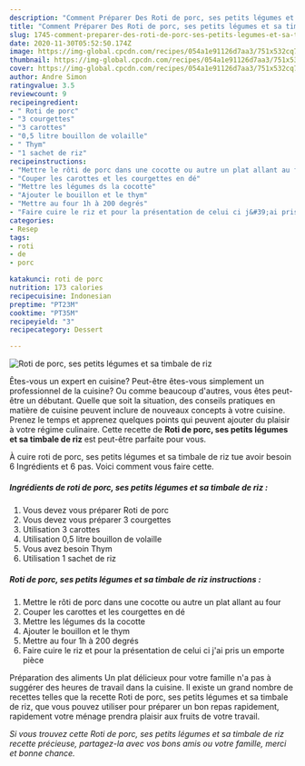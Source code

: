 ```yaml
---
description: "Comment Préparer Des Roti de porc, ses petits légumes et sa timbale de riz"
title: "Comment Préparer Des Roti de porc, ses petits légumes et sa timbale de riz"
slug: 1745-comment-preparer-des-roti-de-porc-ses-petits-legumes-et-sa-timbale-de-riz
date: 2020-11-30T05:52:50.174Z
image: https://img-global.cpcdn.com/recipes/054a1e91126d7aa3/751x532cq70/roti-de-porc-ses-petits-legumes-et-sa-timbale-de-riz-photo-principale-de-la-recette.jpg
thumbnail: https://img-global.cpcdn.com/recipes/054a1e91126d7aa3/751x532cq70/roti-de-porc-ses-petits-legumes-et-sa-timbale-de-riz-photo-principale-de-la-recette.jpg
cover: https://img-global.cpcdn.com/recipes/054a1e91126d7aa3/751x532cq70/roti-de-porc-ses-petits-legumes-et-sa-timbale-de-riz-photo-principale-de-la-recette.jpg
author: Andre Simon
ratingvalue: 3.5
reviewcount: 9
recipeingredient:
- " Roti de porc"
- "3 courgettes"
- "3 carottes"
- "0,5 litre bouillon de volaille"
- " Thym"
- "1 sachet de riz"
recipeinstructions:
- "Mettre le rôti de porc dans une cocotte ou autre un plat allant au four"
- "Couper les carottes et les courgettes en dé"
- "Mettre les légumes ds la cocotte"
- "Ajouter le bouillon et le thym"
- "Mettre au four 1h à 200 degrés"
- "Faire cuire le riz et pour la présentation de celui ci j&#39;ai pris un emporte pièce"
categories:
- Resep
tags:
- roti
- de
- porc

katakunci: roti de porc 
nutrition: 173 calories
recipecuisine: Indonesian
preptime: "PT23M"
cooktime: "PT35M"
recipeyield: "3"
recipecategory: Dessert

---
```



![Roti de porc, ses petits légumes et sa timbale de riz](https://img-global.cpcdn.com/recipes/054a1e91126d7aa3/751x532cq70/roti-de-porc-ses-petits-legumes-et-sa-timbale-de-riz-photo-principale-de-la-recette.jpg)

Êtes-vous un expert en cuisine? Peut-être êtes-vous simplement un professionnel de la cuisine? Ou comme beaucoup d'autres, vous êtes peut-être un débutant. Quelle que soit la situation, des conseils pratiques en matière de cuisine peuvent inclure de nouveaux concepts à votre cuisine. Prenez le temps et apprenez quelques points qui peuvent ajouter du plaisir à votre régime culinaire. Cette recette de <strong> Roti de porc, ses petits légumes et sa timbale de riz </strong> est peut-être parfaite pour vous.

<!--inarticleads1-->

À cuire roti de porc, ses petits légumes et sa timbale de riz tue avoir besoin 6 Ingrédients et 6 pas. Voici comment vous faire cette.

##### Ingrédients de roti de porc, ses petits légumes et sa timbale de riz :

1. Vous devez vous préparer  Roti de porc
1. Vous devez vous préparer 3 courgettes
1. Utilisation 3 carottes
1. Utilisation 0,5 litre bouillon de volaille
1. Vous avez besoin  Thym
1. Utilisation 1 sachet de riz




<!--inarticleads2-->

##### Roti de porc, ses petits légumes et sa timbale de riz instructions :

1. Mettre le rôti de porc dans une cocotte ou autre un plat allant au four
1. Couper les carottes et les courgettes en dé
1. Mettre les légumes ds la cocotte
1. Ajouter le bouillon et le thym
1. Mettre au four 1h à 200 degrés
1. Faire cuire le riz et pour la présentation de celui ci j&#39;ai pris un emporte pièce




<!--inarticleads1-->

<p>
Préparation des aliments Un plat délicieux pour votre famille n'a pas à suggérer des heures de travail dans la cuisine. Il existe un grand nombre de recettes telles que la recette Roti de porc, ses petits légumes et sa timbale de riz, que vous pouvez utiliser pour préparer un bon repas rapidement, rapidement votre ménage prendra plaisir aux fruits de votre travail.
</p>

<p>
<i>Si vous trouvez cette Roti de porc, ses petits légumes et sa timbale de riz recette précieuse, partagez-la avec vos bons amis ou votre famille, merci et bonne chance.</i>
</p>
